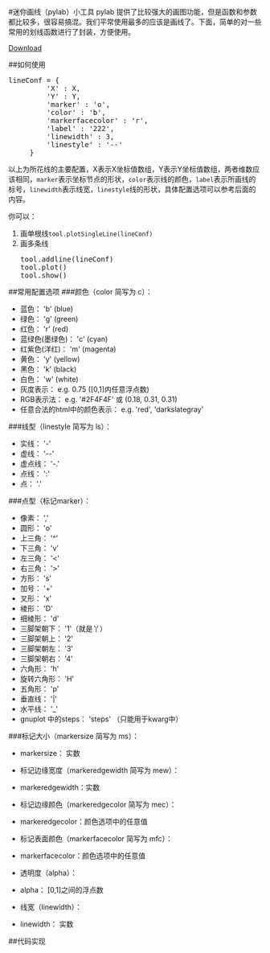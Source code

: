#迷你画线（pylab）小工具
pylab 提供了比较强大的画图功能，但是函数和参数都比较多，很容易搞混。我们平常使用最多的应该是画线了。下面，简单的对一些常用的划线函数进行了封装，方便使用。

<a href="https://gist.github.com/LixinZhang/5796875">Download</a>


##如何使用
<pre>
lineConf = {
         'X' : X,
         'Y' : Y,
         'marker' : 'o',
         'color' : 'b',
         'markerfacecolor' : 'r',
         'label' : '222',
         'linewidth' : 3,
         'linestyle' : '--'
     }
</pre>

以上为所花线的主要配置，X表示X坐标值数组，Y表示Y坐标值数组，两者维数应该相同，<code>marker</code>表示坐标节点的形状，<code>color</code>表示线的颜色，<code>label</code>表示所画线的标号，<code>linewidth</code>表示线宽，<code>linestyle</code>线的形状，具体配置选项可以参考后面的内容。

你可以：

1.	画单根线<code>tool.plotSingleLine(lineConf)</code>
2.	画多条线
	<pre>
	tool.addline(lineConf)
	tool.plot()
	tool.show()
	</pre>	



##常用配置选项
###颜色（color 简写为 c）：

*	蓝色： 'b' (blue)
*	绿色： 'g' (green)
*	红色： 'r' (red)
*	蓝绿色(墨绿色)： 'c' (cyan)
*	红紫色(洋红)： 'm' (magenta)
*	黄色： 'y' (yellow)
*	黑色： 'k' (black)
*	白色： 'w' (white)
*	灰度表示： e.g. 0.75 ([0,1]内任意浮点数)
*	RGB表示法： e.g. '#2F4F4F' 或 (0.18, 0.31, 0.31)
*	任意合法的html中的颜色表示： e.g. 'red', 'darkslategray'



###线型（linestyle 简写为 ls）：

*	实线： '-'
*	虚线： '--'
*	虚点线： '-.'
*	点线： ':'
*	点： '.' 



###点型（标记marker）：

*	像素： ','
*	圆形： 'o'
*	上三角： '^'
*	下三角： 'v'
*	左三角： '<'
*	右三角： '>'
*	方形： 's'
*	加号： '+' 
*	叉形： 'x'
*	棱形： 'D'
*	细棱形： 'd'
*	三脚架朝下： '1'（就是丫）
*	三脚架朝上： '2'
*	三脚架朝左： '3'
*	三脚架朝右： '4'
*	六角形： 'h'
*	旋转六角形： 'H'
*	五角形： 'p'
*	垂直线： '|'
*	水平线： '_'
*	gnuplot 中的steps： 'steps' （只能用于kwarg中）


###标记大小（markersize 简写为 ms）： 

*	markersize： 实数 
*	标记边缘宽度（markeredgewidth 简写为 mew）：

*	markeredgewidth：实数
*	标记边缘颜色（markeredgecolor 简写为 mec）：

*	markeredgecolor：颜色选项中的任意值
*	标记表面颜色（markerfacecolor 简写为 mfc）：

*	markerfacecolor：颜色选项中的任意值
*	透明度（alpha）：

*	alpha： [0,1]之间的浮点数
*	线宽（linewidth）：

*	linewidth： 实数

##代码实现
<script src="https://gist.github.com/LixinZhang/5796875.js"></script>
